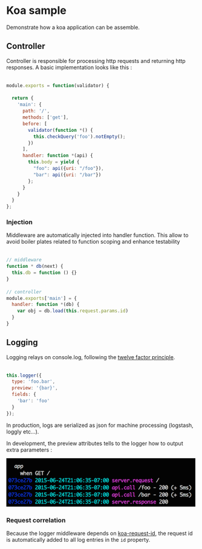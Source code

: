 # Koa sample

Demonstrate how a koa application can be assemble.

## Controller

Controller is responsible for processing http requests and returning http responses.
A basic implementation looks like this :

```js

module.exports = function(validator) {

  return {
    'main': {
      path: '/',
      methods: ['get'],
      before: [
        validator(function *() {
          this.checkQuery('foo').notEmpty();
        })
      ],
      handler: function *(api) {
        this.body = yield {
          "foo": api({uri: "/foo"}),
          "bar": api({uri: "/bar"})
        };
      }
    }
  }
};
```


### Injection

Middleware are automatically injected into handler function. This allow to avoid
boiler plates related to function scoping and enhance testability

```js

// middleware
function * db(next) {
  this.db = function () {}
}

// controller
module.exports['main'] = {
  handler: function *(db) {
    var obj = db.load(this.request.params.id)
  }
}

```


## Logging

Logging relays on console.log, following the [twelve factor principle](http://12factor.net/logs).

```js

this.logger({
  type: 'foo.bar',
  preview: '{bar}',
  fields: {
    'bar': 'foo'
  }
});
```

In production, logs are serialized as json for machine processing (logstash, loggly etc...).

In development, the preview attributes tells to the logger how to output extra parameters :

![](https://github.com/dstendardi/koa-sample/blob/master/doc/img/logging.png)


### Request correlation

Because the logger middleware depends on [koa-request-id](https://github.com/segmentio/koa-request-id), the request id is automatically
added to all log entries in the `id` property.



